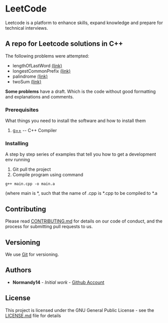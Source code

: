 # LeetCode
Leetcode is a platform to enhance skills, expand knowledge and prepare for technical interviews.

## A repo for Leetcode solutions in C++
The following problems were attempted:

- lengthOfLastWord [(link)](https://leetcode.com/problems/length-of-last-word/)
- longestCommonPrefix [(link)](https://leetcode.com/problems/longest-common-prefix/)
- palindrome [(link)](https://leetcode.com/problems/palindrome-number/)
- twoSum [(link)](https://leetcode.com/problems/two-sum/)

**Some problems** have a draft. Which is the code without good formatting and explanations and comments.

### Prerequisites

What things you need to install the software and how to install them

1. [g++](https://www.cprogramming.com/g++.html) -- C++ Compiler

### Installing

A step by step series of examples that tell you how to get a development env running

1. Git pull the project
2. Compile program using command

```
g++ main.cpp -o main.a
```

(where main is *, such that the name of .cpp is *.cpp to be compiled to *.a

## Contributing

Please read [CONTRIBUTING.md](https://gist.github.com/PurpleBooth/b24679402957c63ec426) for details on our code of conduct, and the process for submitting pull requests to us.

## Versioning

We use [Git](https://gist.github.com/derhuerst/1b15ff4652a867391f03) for versioning.

## Authors

* **Normandy14** - *Initial work* - [Github Account](https://github.com/Normandy14)

## License

This project is licensed under the GNU General Public License - see the [LICENSE.md](LICENSE.md) file for details
